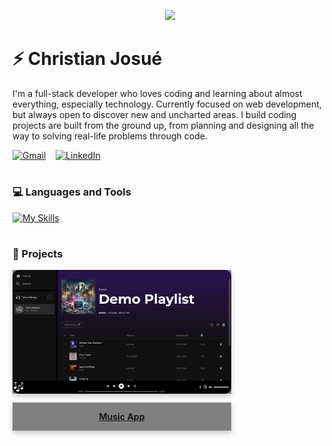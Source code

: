 <p align="center">
  <a href="https://github.com/DenverCoder1/readme-typing-svg">
    <img src="https://readme-typing-svg.demolab.com/?lines=Full stack%20web%20developer;4%2B%20years%20of%20coding%20experience;Always%20willing%20to%20learn&font=Fira%20Code&center=true&width=440&height=45&color=8325f7&vCenter=true&pause=1000&size=22" /></a>
</p>

# ⚡️ Christian Josué

I'm a full-stack developer who loves coding and learning about almost everything, especially technology. Currently focused on web development, but always open to discover new and uncharted areas. I build coding projects are built from the ground up, from planning and designing all the way to solving real-life problems through code.

<!-- Social icons section -->
<p>
  <a href="mailto:christianjosuefuentes@gmail.com"><img width="32px" alt="Gmail" title="Gmail" src="https://skillicons.dev/icons?i=gmail"/></a>
  &#8287;&#8287;
  <a href="www.linkedin.com/in/christian-josué-fuentes-muñoz-a90985263"><img width="32px" alt="LinkedIn" title="LinkedIn" src="https://skillicons.dev/icons?i=linkedin"/></a>
</p>

#

### 💻 Languages and Tools

[![My Skills](https://skillicons.dev/icons?i=php,laravel,mysql,js,vue,nodejs,py,flask,docker,git,aws,html,css,bash)](https://skillicons.dev)

#

### 🚀 Projects

<a 
  href="https://music-app-vue.up.railway.app/"
  target="_blank"
  align="center"
  style="
    width: 350px;
    display: flex;
    flex-direction: column;
    align-items: center;
    overflow: hidden;
    box-shadow: 0px 4px 8px rgba(0, 0, 0, 0.2);
    transition: transform 0.2s ease-in-out;
    background: gray;
  " onmouseover="this.style.transform='scale(1.05)'" onmouseout="this.style.transform='scale(1)'">
  <img 
    src="https://github.com/christianjosue/christianjosue/blob/main/assets/music-app.png" 
    alt="Music App"
    style="
      width: 350px;
      border-radius: 10px;
    " 
  />
  <p style="font-weight: bold;">
    Music App
  </p>
</a>
